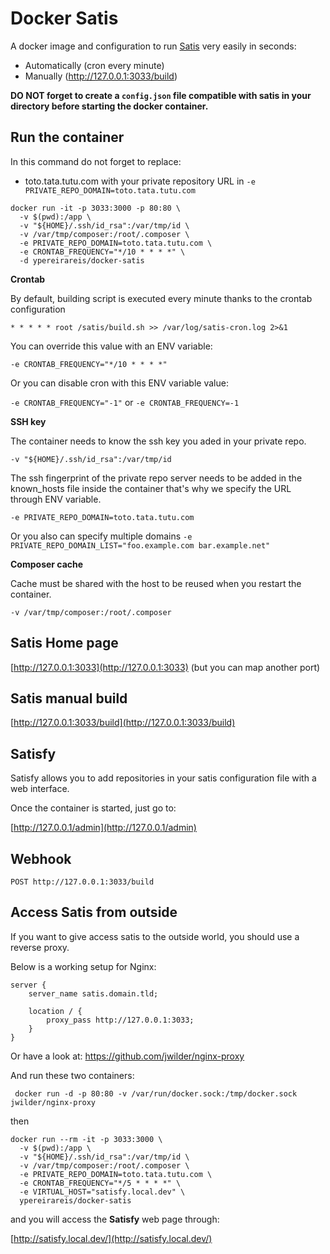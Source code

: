 # Docker Satis

A docker image and configuration to run [Satis](https://github.com/composer/satis) very easily in seconds:

* Automatically (cron every minute)
* Manually (http://127.0.0.1:3033/build)

**DO NOT forget to create a `config.json` file compatible with satis in your directory before starting the docker container.**

## Run the container

In this command do not forget to replace:

* toto.tata.tutu.com with your private repository URL in `-e PRIVATE_REPO_DOMAIN=toto.tata.tutu.com`

```
docker run -it -p 3033:3000 -p 80:80 \
  -v $(pwd):/app \
  -v "${HOME}/.ssh/id_rsa":/var/tmp/id \
  -v /var/tmp/composer:/root/.composer \
  -e PRIVATE_REPO_DOMAIN=toto.tata.tutu.com \
  -e CRONTAB_FREQUENCY="*/10 * * * *" \
  -d ypereirareis/docker-satis
```

**Crontab**

By default, building script is executed every minute thanks to the crontab configuration

`* * * * * root /satis/build.sh >> /var/log/satis-cron.log 2>&1`

You can override this value with an ENV variable:

`-e CRONTAB_FREQUENCY="*/10 * * * *"`

Or you can disable cron with this ENV variable value:

`-e CRONTAB_FREQUENCY="-1"` or `-e CRONTAB_FREQUENCY=-1`

**SSH key**

The container needs to know the ssh key you aded in your private repo.

`-v "${HOME}/.ssh/id_rsa":/var/tmp/id`

The ssh fingerprint of the private repo server needs to be added in the known_hosts file inside the container that's why we specify the URL through ENV variable.

`-e PRIVATE_REPO_DOMAIN=toto.tata.tutu.com`

Or you also can specify multiple domains
`-e PRIVATE_REPO_DOMAIN_LIST="foo.example.com bar.example.net"`

**Composer cache**

Cache must be shared with the host to be reused when you restart the container.

`-v /var/tmp/composer:/root/.composer`


## Satis Home page

[http://127.0.0.1:3033](http://127.0.0.1:3033) (but you can map another port)

## Satis manual build

[http://127.0.0.1:3033/build](http://127.0.0.1:3033/build)

## Satisfy

Satisfy allows you to add repositories in your satis configuration file with a web interface.

Once the container is started, just go to:

[http://127.0.0.1/admin](http://127.0.0.1/admin)

## Webhook

`POST http://127.0.0.1:3033/build`

## Access Satis from outside

If you want to give access satis to the outside world, you should use a reverse proxy.

Below is a working setup for Nginx:

```
server {
    server_name satis.domain.tld;

    location / {
        proxy_pass http://127.0.0.1:3033;
    }
}
```

Or have a look at: https://github.com/jwilder/nginx-proxy

And run these two containers:

```
 docker run -d -p 80:80 -v /var/run/docker.sock:/tmp/docker.sock jwilder/nginx-proxy
```

then

```
docker run --rm -it -p 3033:3000 \
  -v $(pwd):/app \
  -v "${HOME}/.ssh/id_rsa":/var/tmp/id \
  -v /var/tmp/composer:/root/.composer \
  -e PRIVATE_REPO_DOMAIN=toto.tata.tutu.com \
  -e CRONTAB_FREQUENCY="*/5 * * * *" \
  -e VIRTUAL_HOST="satisfy.local.dev" \
  ypereirareis/docker-satis
```

and you will access the **Satisfy** web page through:

[http://satisfy.local.dev/](http://satisfy.local.dev/)
